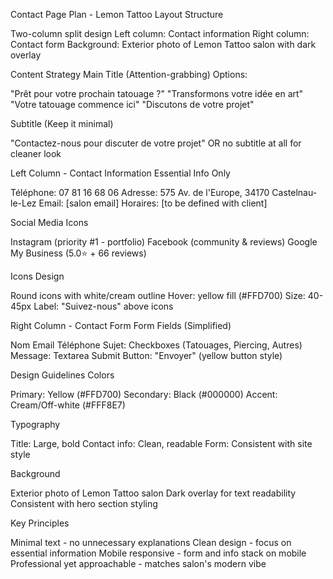 Contact Page Plan - Lemon Tattoo
Layout Structure

Two-column split design
Left column: Contact information
Right column: Contact form
Background: Exterior photo of Lemon Tattoo salon with dark overlay

Content Strategy
Main Title (Attention-grabbing)
Options:

"Prêt pour votre prochain tatouage ?"
"Transformons votre idée en art"
"Votre tatouage commence ici"
"Discutons de votre projet"

Subtitle (Keep it minimal)

"Contactez-nous pour discuter de votre projet"
OR no subtitle at all for cleaner look

Left Column - Contact Information
Essential Info Only

Téléphone: 07 81 16 68 06
Adresse: 575 Av. de l'Europe, 34170 Castelnau-le-Lez
Email: [salon email]
Horaires: [to be defined with client]

Social Media Icons

Instagram (priority #1 - portfolio)
Facebook (community & reviews)
Google My Business (5.0⭐ + 66 reviews)

Icons Design

Round icons with white/cream outline
Hover: yellow fill (#FFD700)
Size: 40-45px
Label: "Suivez-nous" above icons

Right Column - Contact Form
Form Fields (Simplified)

Nom
Email
Téléphone
Sujet: Checkboxes (Tatouages, Piercing, Autres)
Message: Textarea
Submit Button: "Envoyer" (yellow button style)

Design Guidelines
Colors

Primary: Yellow (#FFD700)
Secondary: Black (#000000)
Accent: Cream/Off-white (#FFF8E7)

Typography

Title: Large, bold
Contact info: Clean, readable
Form: Consistent with site style

Background

Exterior photo of Lemon Tattoo salon
Dark overlay for text readability
Consistent with hero section styling

Key Principles

Minimal text - no unnecessary explanations
Clean design - focus on essential information
Mobile responsive - form and info stack on mobile
Professional yet approachable - matches salon's modern vibe
